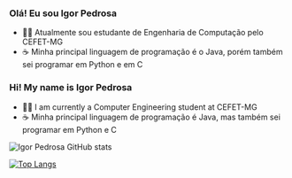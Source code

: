 ### **Olá! Eu sou Igor Pedrosa**

- 👩‍💻 Atualmente sou estudante de Engenharia de Computação pelo CEFET-MG
- ☕ Minha principal linguagem de programação é o Java, porém também sei programar em Python e em C

### **Hi! My name is Igor Pedrosa**

- 👩‍💻 I am currently a Computer Engineering student at CEFET-MG
- ☕ Minha principal linguagem de programação é Java, mas também sei programar em Python e C

![Igor Pedrosa GitHub stats](https://github-readme-stats.vercel.app/api?username=igorpdm&show_icons=true&theme=radical)

[![Top Langs](https://github-readme-stats.vercel.app/api/top-langs/?username=igorpdm&layout=compact&theme=radical)](https://github.com/igorpdm/github-readme-stats)
